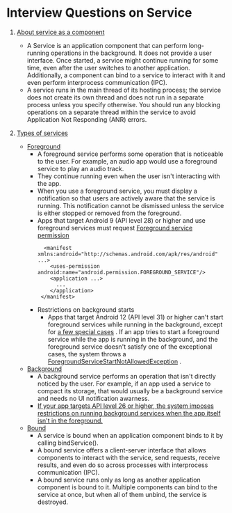 # Interview Questions on Service

1. [About service as a component](https://developer.android.com/guide/components/services)
    * A Service is an application component that can perform long-running operations in the background. It does not
      provide a user interface. Once started, a service might continue running for some time, even after the user
      switches to another application. Additionally, a component can bind to a service to interact with it and even
      perform interprocess communication (IPC).
    * A service runs in the main thread of its hosting process; the service does not create its own thread and does not
      run in a separate process unless you specify otherwise. You should run any blocking operations on a separate
      thread within the service to avoid Application Not Responding (ANR) errors.

2. [Types of services](https://developer.android.com/guide/components/services#Types-of-services)
    * [Foreground](https://developer.android.com/guide/components/foreground-services)
        * A foreground service performs some operation that is noticeable to the user. For example, an audio app would
          use a foreground service to play an audio track.
        * They continue running even when the user isn't interacting with the app.
        * When you use a foreground service, you must display a notification so that users are actively aware that the
          service is running. This notification cannot be dismissed unless the service is either stopped or removed from
          the foreground.
        * Apps that target Android 9 (API level 28) or higher and use foreground services must
          request [Foreground service permission](https://developer.android.com/guide/components/foreground-services#request-foreground-service-permissions)
           ```
             <manifest xmlns:android="http://schemas.android.com/apk/res/android" ...>
               <uses-permission android:name="android.permission.FOREGROUND_SERVICE"/>
               <application ...>
                 ...
               </application>
            </manifest>
          ```
        * Restrictions on background starts
            * Apps that target Android 12 (API level 31) or higher can't start foreground services while running in the
              background, except
              for [a few special cases](https://developer.android.com/guide/components/foreground-services#background-start-restriction-exemptions)
              . If an app tries to start a foreground service while the app is running in the background, and the
              foreground service doesn't satisfy one of the exceptional cases, the system throws
              a [ForegroundServiceStartNotAllowedException](https://developer.android.com/reference/android/app/ForegroundServiceStartNotAllowedException)
              .
    * [Background](https://developer.android.com/training/run-background-service/create-service)
        * A background service performs an operation that isn't directly noticed by the user. For example, if an app
          used a service to compact its storage, that would usually be a background service and needs no UI notification
          awarness.
        * [If your app targets API level 26 or higher, the system imposes restrictions on running background services when the app itself isn't in the foreground.](https://developer.android.com/about/versions/oreo/background#services)
    * [Bound](https://developer.android.com/guide/components/bound-services)
        - A service is bound when an application component binds to it by calling bindService().
        - A bound service offers a client-server interface that allows components to interact with the service, send
          requests, receive results, and even do so across processes with interprocess communication (IPC).
        - A bound service runs only as long as another application component is bound to it. Multiple components can
          bind to the service at once, but when all of them unbind, the service is destroyed.